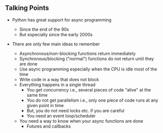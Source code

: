 ## Talking Points

* Python has great support for async programming
    * Since the end of the 90s
    * But especially since the early 2000s

* There are only few main ideas to remember
    * Asynchronous/non-blocking functions return immediately
    * Synchronous/blocking ("normal") functions do not return until they are done
    * Use async programming especially when the CPU is idle most of the time
    * Write code in a way that does not block
    * Everything happens in a single thread
        * You get concurrency i.e., several pieces of code "alive" at the same time 
        * You do not get parallelism  i.e., only one piece of code runs at any given point in time
        * But, you do not need locks etc. if you are careful
        * You need an event loop/scheduler
    * You need a way to know when your async functions are done
        * Futures and callbacks
